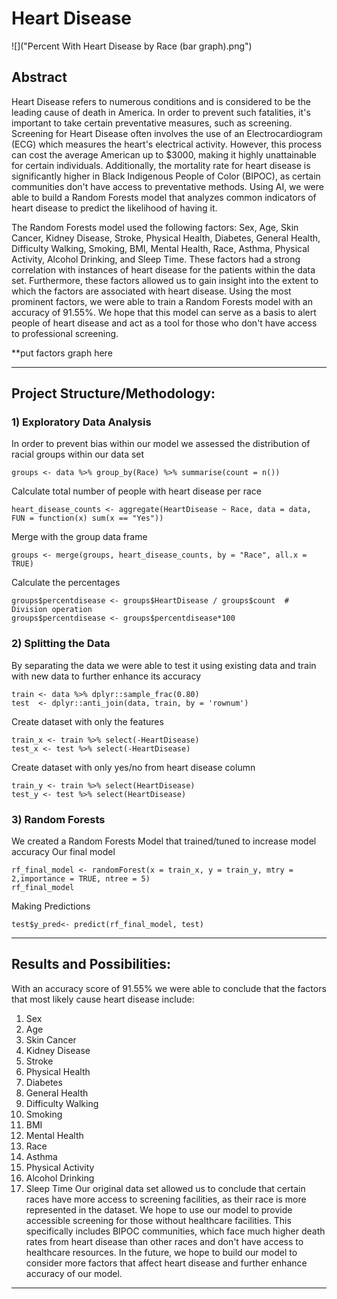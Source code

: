 # Heart Disease

![]("Percent With Heart Disease by Race (bar graph).png")

## Abstract
Heart Disease refers to numerous conditions and is considered to be the leading cause of death in America. In order to prevent such fatalities, it's important to take certain preventative measures, such as screening. Screening for Heart Disease often involves the use of an Electrocardiogram (ECG) which measures the heart's electrical activity. However, this process can cost the average American up to $3000, making it highly unattainable for certain individuals. Additionally, the mortality rate for heart disease is significantly higher in Black Indigenous People of Color (BIPOC), as certain communities don't have access to preventative methods. Using AI, we were able to build a Random Forests model that analyzes common indicators of heart disease to predict the likelihood of having it. 

The Random Forests model used the following factors: Sex, Age, Skin Cancer, Kidney Disease, Stroke, Physical Health, Diabetes, General Health, Difficulty Walking, Smoking, BMI, Mental Health, Race, Asthma, Physical Activity, Alcohol Drinking, and Sleep Time. These factors had a strong correlation with instances of heart disease for the patients within the data set. Furthermore, these factors allowed us to gain insight into the extent to which the factors are associated with heart disease. Using the most prominent factors, we were able to train a Random Forests model with an accuracy of 91.55%.  We hope that this model can serve as a basis to alert people of heart disease and act as a tool for those who don't have access to professional screening. 

**put factors graph here

---
## Project Structure/Methodology: 

### 1) Exploratory Data Analysis 
In order to prevent bias within our model we assessed the distribution of racial groups within our data set 
    
    groups <- data %>% group_by(Race) %>% summarise(count = n())
Calculate total number of people with heart disease per race
   
    heart_disease_counts <- aggregate(HeartDisease ~ Race, data = data, FUN = function(x) sum(x == "Yes"))
Merge with the group data frame
    
    groups <- merge(groups, heart_disease_counts, by = "Race", all.x = TRUE)
Calculate the percentages
   
    groups$percentdisease <- groups$HeartDisease / groups$count  # Division operation
    groups$percentdisease <- groups$percentdisease*100

### 2) Splitting the Data
By separating the data we were able to test it using existing data and train with new data to further enhance its accuracy

    train <- data %>% dplyr::sample_frac(0.80)
    test  <- dplyr::anti_join(data, train, by = 'rownum')
Create dataset with only the features

    train_x <- train %>% select(-HeartDisease)
    test_x <- test %>% select(-HeartDisease)

Create dataset with only yes/no from heart disease column

    train_y <- train %>% select(HeartDisease)
    test_y <- test %>% select(HeartDisease)

 ### 3) Random Forests
We created a Random Forests Model that trained/tuned to increase model accuracy
Our final model

    rf_final_model <- randomForest(x = train_x, y = train_y, mtry = 2,importance = TRUE, ntree = 5)
    rf_final_model

Making Predictions
    
    test$y_pred<- predict(rf_final_model, test)
---
## Results and Possibilities: 
With an accuracy score of 91.55% we were able to conclude that the factors that most likely cause heart disease include: 
1. Sex
2. Age
3. Skin Cancer
4. Kidney Disease
5. Stroke
6. Physical Health
7. Diabetes
8. General Health
9. Difficulty Walking
10. Smoking
11. BMI
12. Mental Health
13. Race
14. Asthma
15. Physical Activity
16. Alcohol Drinking
17. Sleep Time
Our original data set allowed us to conclude that certain races have more access to screening facilities, as their race is more represented in the dataset. We hope to use our model to provide accessible screening for those without healthcare facilities. This specifically includes BIPOC  communities, which face much higher death rates from heart disease than other races and don't have access to healthcare resources. In the future, we hope to build our model to consider more factors that affect heart disease and further enhance accuracy of our model. 
---



